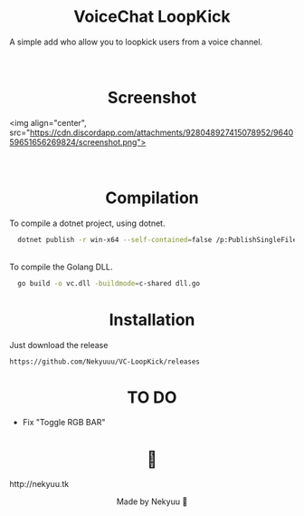 <h1 align="center">VoiceChat LoopKick</h1>


A simple add who allow you to loopkick users from a voice channel.
<br>
<br>
<br>

<h1 align="center">Screenshot</h1>

<img align="center", src="https://cdn.discordapp.com/attachments/928048927415078952/964059651656269824/screenshot.png">
<br>
<br>
<br>
<h1 align="center">Compilation</h1>

To compile a dotnet project, using dotnet.

```bash
  dotnet publish -r win-x64 --self-contained=false /p:PublishSingleFile=true
```
<br>
To compile the Golang DLL.

```bash
  go build -o vc.dll -buildmode=c-shared dll.go
```
<h1 align="center">Installation</h1>

Just download the release

```
https://github.com/Nekyuuu/VC-LoopKick/releases
```

<h1 align="center">TO DO</h1>

- Fix "Toggle RGB BAR"


<h1 align="center">🚀</h1>
http://nekyuu.tk



<p align="center">Made by Nekyuu 🌠</p>
